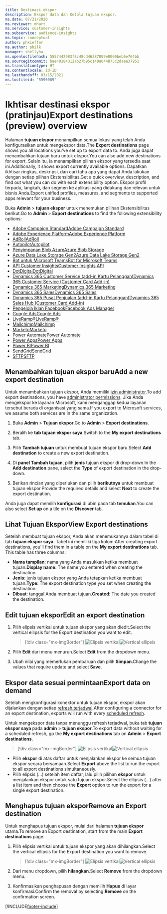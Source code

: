```yaml
---
title: Destinasi ekspor
description: Ekspor data dan Kelola tujuan ekspor.
ms.date: 07/21/2020
ms.reviewer: mhart
ms.service: customer-insights
ms.subservice: audience-insights
ms.topic: conceptual
author: phkieffer
ms.author: philk
manager: shellyha
ms.openlocfilehash: 5557442983f8c48cd46387009e0060beb6e764bb
ms.sourcegitcommit: bae40184312ab27b95c140a044875c2daea37951
ms.translationtype: HT
ms.contentlocale: id-ID
ms.lasthandoff: 03/15/2021
ms.locfileid: "5596089"
---
```

# <a name="export-destinations-preview-overview"></a><span data-ttu-id="69c2d-103">Ikhtisar destinasi ekspor (pratinjau)</span><span class="sxs-lookup"><span data-stu-id="69c2d-103">Export destinations (preview) overview</span></span>

<span data-ttu-id="69c2d-104">Halaman **tujuan ekspor** menampilkan semua lokasi yang telah Anda konfigurasikan untuk mengekspor data.</span><span class="sxs-lookup"><span data-stu-id="69c2d-104">The **Export destinations** page shows you all locations you've set up to export data to.</span></span> <span data-ttu-id="69c2d-105">Anda juga dapat menambahkan tujuan baru untuk ekspor.</span><span class="sxs-lookup"><span data-stu-id="69c2d-105">You can also add new destinations for export.</span></span> <span data-ttu-id="69c2d-106">Selain itu, ia menampilkan pilihan ekspor yang tersedia saat ini.</span><span class="sxs-lookup"><span data-stu-id="69c2d-106">Additionally, it shows export currently available options.</span></span> <span data-ttu-id="69c2d-107">Dapatkan ikhtisar ringkas, deskripsi, dan cari tahu apa yang dapat Anda lakukan dengan setiap pilihan Ekstensibilitas.</span><span class="sxs-lookup"><span data-stu-id="69c2d-107">Get a quick overview, description, and find out what you can do with each extensibility option.</span></span> <span data-ttu-id="69c2d-108">Ekspor profil terpadu, langkah, dan segmen ke aplikasi yang didukung dan relevan untuk bisnis Anda.</span><span class="sxs-lookup"><span data-stu-id="69c2d-108">Export unified profiles, measures, and segments to supported apps relevant for your business.</span></span>

<span data-ttu-id="69c2d-109">Buka **Admin** > **tujuan ekspor** untuk menemukan pilihan Ekstensibilitas berikut:</span><span class="sxs-lookup"><span data-stu-id="69c2d-109">Go to **Admin** > **Export destinations** to find the following extensibility options:</span></span>

- [<span data-ttu-id="69c2d-110">Adobe Campaign Standard</span><span class="sxs-lookup"><span data-stu-id="69c2d-110">Adobe Campaign Standard</span></span>](export-adobe-campaign-standard.md)
- [<span data-ttu-id="69c2d-111">Adobe Experience Platform</span><span class="sxs-lookup"><span data-stu-id="69c2d-111">Adobe Experience Platform</span></span>](export-adobe-experience-platform.md)
- [<span data-ttu-id="69c2d-112">AdRoll</span><span class="sxs-lookup"><span data-stu-id="69c2d-112">AdRoll</span></span>](export-adroll.md)
- [<span data-ttu-id="69c2d-113">Autopilot</span><span class="sxs-lookup"><span data-stu-id="69c2d-113">Autopilot</span></span>](export-autopilot.md)
- [<span data-ttu-id="69c2d-114">Penyimpanan Blob Azure</span><span class="sxs-lookup"><span data-stu-id="69c2d-114">Azure Blob Storage</span></span>](export-azure-blob-storage.md)
- [<span data-ttu-id="69c2d-115">Azure Data Lake Storage Gen2</span><span class="sxs-lookup"><span data-stu-id="69c2d-115">Azure Data Lake Storage Gen2</span></span>](export-azure-data-lake-storage-gen2.md)
- [<span data-ttu-id="69c2d-116">Bot untuk Microsoft Teams</span><span class="sxs-lookup"><span data-stu-id="69c2d-116">Bot for Microsoft Teams</span></span>](export-teams-bot.md)
- [<span data-ttu-id="69c2d-117">API Customer Insights</span><span class="sxs-lookup"><span data-stu-id="69c2d-117">Customer Insights API</span></span>](apis.md)
- [<span data-ttu-id="69c2d-118">DotDigital</span><span class="sxs-lookup"><span data-stu-id="69c2d-118">DotDigital</span></span>](export-dotdigital.md)
- [<span data-ttu-id="69c2d-119">Dynamics 365 Customer Service (add-in Kartu Pelanggan)</span><span class="sxs-lookup"><span data-stu-id="69c2d-119">Dynamics 365 Customer Service (Customer Card Add-in)</span></span>](customer-card-add-in.md)
- [<span data-ttu-id="69c2d-120">Dynamics 365 Marketing</span><span class="sxs-lookup"><span data-stu-id="69c2d-120">Dynamics 365 Marketing</span></span>](export-dynamics365-marketing.md)
- [<span data-ttu-id="69c2d-121">Dynamics 365 Sales</span><span class="sxs-lookup"><span data-stu-id="69c2d-121">Dynamics 365 Sales</span></span>](export-dynamics365-sales.md)
- [<span data-ttu-id="69c2d-122">Dynamics 365 Pusat Penjualan (add-in Kartu Pelanggan)</span><span class="sxs-lookup"><span data-stu-id="69c2d-122">Dynamics 365 Sales Hub (Customer Card Add-in)</span></span>](customer-card-add-in.md)
- [<span data-ttu-id="69c2d-123">Pengelola Iklan Facebook</span><span class="sxs-lookup"><span data-stu-id="69c2d-123">Facebook Ads Manager</span></span>](export-facebook.md)
- [<span data-ttu-id="69c2d-124">Google Ads</span><span class="sxs-lookup"><span data-stu-id="69c2d-124">Google Ads</span></span>](export-google-ads.md)
- [<span data-ttu-id="69c2d-125">LiveRamp&reg;</span><span class="sxs-lookup"><span data-stu-id="69c2d-125">LiveRamp&reg;</span></span>](export-liveramp.md)
- [<span data-ttu-id="69c2d-126">Mailchimp</span><span class="sxs-lookup"><span data-stu-id="69c2d-126">Mailchimp</span></span>](export-mailchimp.md)
- [<span data-ttu-id="69c2d-127">Marketo</span><span class="sxs-lookup"><span data-stu-id="69c2d-127">Marketo</span></span>](export-marketo.md)
- [<span data-ttu-id="69c2d-128">Power Automate</span><span class="sxs-lookup"><span data-stu-id="69c2d-128">Power Automate</span></span>](export-power-automate.md)
- [<span data-ttu-id="69c2d-129">Power Apps</span><span class="sxs-lookup"><span data-stu-id="69c2d-129">Power Apps</span></span>](export-power-apps.md)
- [<span data-ttu-id="69c2d-130">Power BI</span><span class="sxs-lookup"><span data-stu-id="69c2d-130">Power BI</span></span>](export-power-bi.md)
- [<span data-ttu-id="69c2d-131">SendGrid</span><span class="sxs-lookup"><span data-stu-id="69c2d-131">SendGrid</span></span>](export-sendgrid.md)
- [<span data-ttu-id="69c2d-132">SFTP</span><span class="sxs-lookup"><span data-stu-id="69c2d-132">SFTP</span></span>](export-sftp.md)

## <a name="add-a-new-export-destination"></a><span data-ttu-id="69c2d-133">Menambahkan tujuan ekspor baru</span><span class="sxs-lookup"><span data-stu-id="69c2d-133">Add a new export destination</span></span>

<span data-ttu-id="69c2d-134">Untuk menambahkan tujuan ekspor, Anda memiliki [izin administrator](permissions.md).</span><span class="sxs-lookup"><span data-stu-id="69c2d-134">To add export destinations, you have [administrator permissions](permissions.md).</span></span> <span data-ttu-id="69c2d-135">Jika Anda mengekspor ke layanan Microsoft, kami menganggap kedua layanan tersebut berada di organisasi yang sama.</span><span class="sxs-lookup"><span data-stu-id="69c2d-135">If you export to Microsoft services, we assume both services are in the same organization.</span></span>

1. <span data-ttu-id="69c2d-136">Buka **Admin** > **Tujuan ekspor**.</span><span class="sxs-lookup"><span data-stu-id="69c2d-136">Go to **Admin** > **Export destinations**.</span></span>

1. <span data-ttu-id="69c2d-137">Beralih ke **tab tujuan ekspor saya**.</span><span class="sxs-lookup"><span data-stu-id="69c2d-137">Switch to the **My export destinations** tab.</span></span>

1. <span data-ttu-id="69c2d-138">Pilih **Tambah tujuan** untuk membuat tujuan ekspor baru.</span><span class="sxs-lookup"><span data-stu-id="69c2d-138">Select **Add destination** to create a new export destination.</span></span>

1. <span data-ttu-id="69c2d-139">Di **panel Tambah tujuan**, pilih **jenis** tujuan ekspor di drop-down.</span><span class="sxs-lookup"><span data-stu-id="69c2d-139">In the **Add destination** pane, select the **Type** of export destination in the drop-down.</span></span>

1. <span data-ttu-id="69c2d-140">Berikan rincian yang diperlukan dan pilih **berikutnya** untuk membuat tujuan ekspor.</span><span class="sxs-lookup"><span data-stu-id="69c2d-140">Provide the required details and select **Next** to create the export destination.</span></span>

<span data-ttu-id="69c2d-141">Anda juga dapat memilih **konfigurasi** di ubin pada tab **temukan**.</span><span class="sxs-lookup"><span data-stu-id="69c2d-141">You can also select **Set up** on a tile on the **Discover** tab.</span></span>

## <a name="view-export-destinations"></a><span data-ttu-id="69c2d-142">Lihat Tujuan Ekspor</span><span class="sxs-lookup"><span data-stu-id="69c2d-142">View Export destinations</span></span>

<span data-ttu-id="69c2d-143">Setelah membuat tujuan ekspor, Anda akan menemukannya dalam tabel di tab **tujuan ekspor saya**. Tabel ini memiliki tiga kolom:</span><span class="sxs-lookup"><span data-stu-id="69c2d-143">After creating export destinations, you'll find them in a table on the **My export destinations** tab. This table has three columns:</span></span>

- <span data-ttu-id="69c2d-144">**Nama tampilan**: nama yang Anda masukkan ketika membuat tujuan.</span><span class="sxs-lookup"><span data-stu-id="69c2d-144">**Display name**: The name you entered when creating the destination.</span></span>
- <span data-ttu-id="69c2d-145">**Jenis**: jenis tujuan ekspor yang Anda tetapkan ketika membuat tujuan.</span><span class="sxs-lookup"><span data-stu-id="69c2d-145">**Type**: The export destination type you set when creating the destination.</span></span>
- <span data-ttu-id="69c2d-146">**Dibuat**: tanggal Anda membuat tujuan.</span><span class="sxs-lookup"><span data-stu-id="69c2d-146">**Created**: The date you created the destination.</span></span>

## <a name="edit-an-export-destination"></a><span data-ttu-id="69c2d-147">Edit tujuan ekspor</span><span class="sxs-lookup"><span data-stu-id="69c2d-147">Edit an export destination</span></span>

1. <span data-ttu-id="69c2d-148">Pilih elipsis vertikal untuk tujuan ekspor yang akan diedit.</span><span class="sxs-lookup"><span data-stu-id="69c2d-148">Select the vertical ellipsis for the Export destination you want to edit.</span></span>

   > [!div class="mx-imgBorder"]
   > <span data-ttu-id="69c2d-149">![Elipsis vertikal](media/export-destinations-page-ellipsis.png "Elipsis vertikal")</span><span class="sxs-lookup"><span data-stu-id="69c2d-149">![Vertical ellipsis](media/export-destinations-page-ellipsis.png "Vertical ellipsis")</span></span>

1. <span data-ttu-id="69c2d-150">Pilih **Edit** dari menu menurun.</span><span class="sxs-lookup"><span data-stu-id="69c2d-150">Select **Edit** from the dropdown menu.</span></span>

1. <span data-ttu-id="69c2d-151">Ubah nilai yang memerlukan pembaruan dan pilih **Simpan**.</span><span class="sxs-lookup"><span data-stu-id="69c2d-151">Change the values that require update and select **Save**.</span></span>

## <a name="export-data-on-demand"></a><span data-ttu-id="69c2d-152">Ekspor data sesuai permintaan</span><span class="sxs-lookup"><span data-stu-id="69c2d-152">Export data on demand</span></span>

<span data-ttu-id="69c2d-153">Setelah mengkonfigurasi konektor untuk tujuan ekspor, ekspor akan dijalankan dengan setiap [refresh terjadwal](system.md#schedule-tab).</span><span class="sxs-lookup"><span data-stu-id="69c2d-153">After configuring a connector for an export destination, exports will run with every [scheduled refresh](system.md#schedule-tab).</span></span>

<span data-ttu-id="69c2d-154">Untuk mengekspor data tanpa menunggu refresh terjadwal, buka tab **tujuan ekspor saya** pada **admin** > **tujuan ekspor**.</span><span class="sxs-lookup"><span data-stu-id="69c2d-154">To export data without waiting for a scheduled refresh, go the **My export destinations** tab on **Admin** > **Export destinations**.</span></span>

> [!div class="mx-imgBorder"]
> <span data-ttu-id="69c2d-155">![Elipsis vertikal](media/export-destinations-page-ellipsis.png "Elipsis vertikal")</span><span class="sxs-lookup"><span data-stu-id="69c2d-155">![Vertical ellipsis](media/export-destinations-page-ellipsis.png "Vertical ellipsis")</span></span>

- <span data-ttu-id="69c2d-156">Pilih **ekspor** di atas daftar untuk menjalankan ekspor ke semua tujuan ekspor secara bersamaan.</span><span class="sxs-lookup"><span data-stu-id="69c2d-156">Select **Export** above the list to run the export to all export destinations simultaneously.</span></span>
- <span data-ttu-id="69c2d-157">Pilih elipsis (...) setelah item daftar, lalu pilih pilihan **ekspor** untuk menjalankan ekspor untuk satu tujuan ekspor.</span><span class="sxs-lookup"><span data-stu-id="69c2d-157">Select the ellipsis (...) after a list item and then choose the **Export** option to run the export for a single export destination.</span></span>

## <a name="remove-an-export-destination"></a><span data-ttu-id="69c2d-158">Menghapus tujuan ekspor</span><span class="sxs-lookup"><span data-stu-id="69c2d-158">Remove an Export destination</span></span>

<span data-ttu-id="69c2d-159">Untuk menghapus tujuan ekspor, mulai dari halaman **tujuan ekspor** utama.</span><span class="sxs-lookup"><span data-stu-id="69c2d-159">To remove an Export destination, start from the main **Export destinations** page.</span></span>

1. <span data-ttu-id="69c2d-160">Pilih elipsis vertikal untuk tujuan ekspor yang akan dihilangkan.</span><span class="sxs-lookup"><span data-stu-id="69c2d-160">Select the vertical ellipsis for the Export destination you want to remove.</span></span>

   > [!div class="mx-imgBorder"]
   > <span data-ttu-id="69c2d-161">![Elipsis vertikal](media/export-destinations-page-ellipsis.png "Elipsis vertikal")</span><span class="sxs-lookup"><span data-stu-id="69c2d-161">![Vertical ellipsis](media/export-destinations-page-ellipsis.png "Vertical ellipsis")</span></span>

2. <span data-ttu-id="69c2d-162">Dari menu dropdown, pilih **hilangkan**.</span><span class="sxs-lookup"><span data-stu-id="69c2d-162">Select **Remove** from the dropdown menu.</span></span>

3. <span data-ttu-id="69c2d-163">Konfirmasikan penghapusan dengan memilih **Hapus** di layar konfirmasi.</span><span class="sxs-lookup"><span data-stu-id="69c2d-163">Confirm the removal by selecting **Remove** on the confirmation screen.</span></span>


[!INCLUDE[footer-include](../includes/footer-banner.md)]